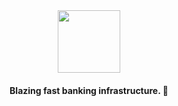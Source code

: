 <div style="margin-top:80px; margin-bottom: 20px;">
<a href="https://hyperbank.ph">
  <p align="center">
   <img height=100 src="https://ik.imagekit.io/drs/HyperBank/hyperbank_icon_8LBl3ELNy.png" />
  </p>
</a>
</div>
<p align="center">
  <strong>
    Blazing fast banking infrastructure. 🚀
</strong>
</p>
